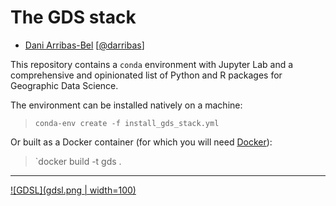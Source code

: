 # The GDS stack

* [Dani Arribas-Bel](http://darribas.org)
  [[@darribas](http://twitter.com/darribas)]

This repository contains a `conda` environment with Jupyter Lab and a
comprehensive and opinionated list of Python and R packages for Geographic 
Data Science. 

The environment can be installed natively on a machine:

> `conda-env create -f install_gds_stack.yml`

Or built as a Docker container (for which you will need [Docker](https://www.docker.com)):

> `docker build -t gds .

<!--
| OS      | Status |
| ------- | -----------------|
| Linux & macOS   | [![Build Status](https://travis-ci.org/darribas/gds_env.svg?branch=master)](https://travis-ci.org/darribas/gds_env) |
| Windows | [![Build status](https://ci.appveyor.com/api/projects/status/9l1j8ku9pdq7j91f?svg=true)](https://ci.appveyor.com/project/darribas/gds-env) |
-->

---

[![GDSL](gdsl.png | width=100)](https://www.liverpool.ac.uk/geographic-data-science/)

